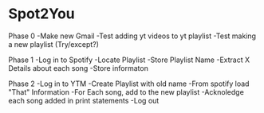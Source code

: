 # Spot2You

Phase 0 
-Make new Gmail
-Test adding yt videos to yt playlist
-Test making a new playlist (Try/except?)

Phase 1 
-Log in to Spotify
-Locate Playlist
-Store Playlist Name
-Extract X Details about each song
-Store informaton

Phase 2
-Log in to YTM
-Create Playlist with old name 
-From spotify load "That" Information
-For Each song, add to the new playlist
-Acknoledge each song added in print statements
-Log out


